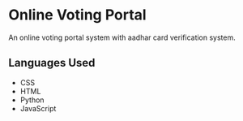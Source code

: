 # Online Voting Portal
An online voting portal system with aadhar card verification system.
 
## Languages Used
 - CSS
 - HTML
 - Python
 - JavaScript
